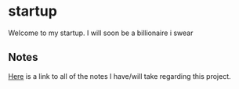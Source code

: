 # startup
Welcome to my startup. I will soon be a billionaire i swear
## Notes
[Here]() is a link to all of the notes I have/will take regarding this project.

